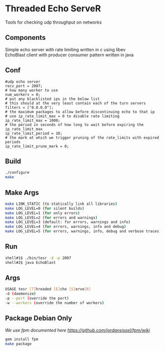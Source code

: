 # Threaded Echo ServeR
Tools for checking udp throughput on networks

## Components
Simple echo server with rate limiting written in c using libev <br>
EchoBlast client with producer consumer pattern written in java

## Conf
```
#udp echo server
recv_port = 2007;
# how many worker to use
num_workers = 0;
# put any blacklisted ips in the below list
# this should at the very least contain each of the turn servers
filters = ["0.0.0.0"];
# the maximum packages to allow before discontinuing echo to that ip
# use ip_rate_limit_max = 0 to disable rate limiting
ip_rate_limit_max = 1000;
# the period in seconds of how long to wait before expiring the ip_rate_limit_max
ip_rate_limit_period = 10;
# the mark at which we trigger pruning of the rate_limits with expired periods
ip_rate_limit_prune_mark = 0;
```
## Build
```bash
./configure
make 
```
## Make Args
```bash
make LINK_STATIC (to statically link all libraries)
make LOG_LEVEL=0 (for silent builds)
make LOG_LEVEL=1 (for only errors)
make LOG_LEVEL=2 (for errors and warnings)
make LOG_LEVEL=3 (default: for errors, warnings and info)
make LOG_LEVEL=4 (for errors, warnings, info and debug)
make LOG_LEVEL=5 (for errors, warnings, info, debug and verbose traces)
```

## Run
```bash
shell#1$ ./bin/tesr -d -p 2007
shell#2$ java EchoBlast
```

## Args
```bash
USAGE tesr [T]hreaded [E]cho [S]erve[R]
-d (daemonize)
-p --port (override the port)
-w --workers (override the number of workers)
```

## Package Debian Only
*We use fpm documented here https://github.com/jordansissel/fpm/wiki*
```bash
gem install fpm
make package
```
